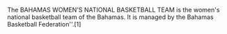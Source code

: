 The BAHAMAS WOMEN'S NATIONAL BASKETBALL TEAM is the women's national basketball team of the Bahamas. It is managed by the Bahamas Basketball Federation''.[1]
